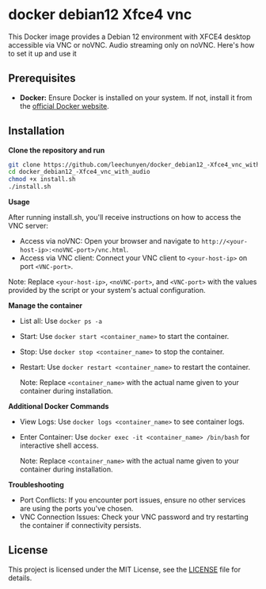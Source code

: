 # docker debian12 Xfce4 vnc

This Docker image provides a Debian 12 environment with XFCE4 desktop accessible via VNC or noVNC.
Audio streaming only on noVNC.
Here's how to set it up and use it

## Prerequisites

- **Docker:** Ensure Docker is installed on your system. If not, install it from the [official Docker website](https://docs.docker.com/get-docker/).

## Installation

**Clone the repository and run**

   ```sh
   git clone https://github.com/leechunyen/docker_debian12_-Xfce4_vnc_with_audio.git
   cd docker_debian12_-Xfce4_vnc_with_audio
   chmod +x install.sh
   ./install.sh
   ```

**Usage**

   After running install.sh, you'll receive instructions on how to access the VNC server:

  - Access via noVNC: Open your browser and navigate to `http://<your-host-ip>:<noVNC-port>/vnc.html`.
  - Access via VNC client: Connect your VNC client to `<your-host-ip>` on port `<VNC-port>`.
  
   Note: Replace `<your-host-ip>`, `<noVNC-port>`, and `<VNC-port>` with the values provided by the script or your system's actual configuration.

**Manage the container**
  - List all: Use `docker ps -a`
  - Start: Use `docker start <container_name>` to start the container.
  - Stop: Use `docker stop <container_name>` to stop the container.
  - Restart: Use `docker restart <container_name>` to restart the container.
   
    Note: Replace `<container_name>` with the actual name given to your container during installation.


**Additional Docker Commands**
  - View Logs: Use `docker logs <container_name>` to see container logs.
  - Enter Container: Use `docker exec -it <container_name> /bin/bash` for interactive shell access.
   
    Note: Replace `<container_name>` with the actual name given to your container during installation.

**Troubleshooting**
  - Port Conflicts: If you encounter port issues, ensure no other services are using the ports you've chosen.
  - VNC Connection Issues: Check your VNC password and try restarting the container if connectivity persists.
  
## License
  This project is licensed under the MIT License, see the [LICENSE](LICENSE) file for details.
